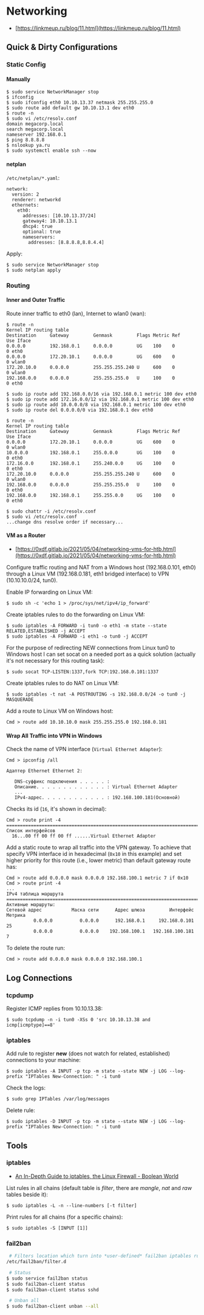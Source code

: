 # Networking

* [https://linkmeup.ru/blog/11.html](https://linkmeup.ru/blog/11.html)

## Quick & Dirty Configurations

### Static Config

#### Manually

```text
$ sudo service NetworkManager stop
$ ifconfig 
$ sudo ifconfig eth0 10.10.13.37 netmask 255.255.255.0
$ sudo route add default gw 10.10.13.1 dev eth0
$ route -n
$ sudo vi /etc/resolv.conf
domain megacorp.local
search megacorp.local
nameserver 192.168.0.1
$ ping 8.8.8.8
$ nslookup ya.ru
$ sudo systemctl enable ssh --now
```

#### netplan

`/etc/netplan/*.yaml`:

```text
network:
  version: 2
  renderer: networkd
  ethernets:
    eth0:
      addresses: [10.10.13.37/24]
      gateway4: 10.10.13.1
      dhcp4: true
      optional: true
      nameservers:
        addresses: [8.8.8.8,8.8.4.4]
```

Apply:

```text
$ sudo service NetworkManager stop
$ sudo netplan apply
```

### Routing

#### Inner and Outer Traffic

Route inner traffic to eth0 \(lan\), Internet to wlan0 \(wan\):

```text
$ route -n
Kernel IP routing table
Destination     Gateway         Genmask         Flags Metric Ref    Use Iface
0.0.0.0         192.168.0.1     0.0.0.0         UG    100    0        0 eth0
0.0.0.0         172.20.10.1     0.0.0.0         UG    600    0        0 wlan0
172.20.10.0     0.0.0.0         255.255.255.240 U     600    0        0 wlan0
192.168.0.0     0.0.0.0         255.255.255.0   U     100    0        0 eth0

$ sudo ip route add 192.168.0.0/16 via 192.168.0.1 metric 100 dev eth0
$ sudo ip route add 172.16.0.0/12 via 192.168.0.1 metric 100 dev eth0
$ sudo ip route add 10.0.0.0/8 via 192.168.0.1 metric 100 dev eth0
$ sudo ip route del 0.0.0.0/0 via 192.168.0.1 dev eth0

$ route -n
Kernel IP routing table
Destination     Gateway         Genmask         Flags Metric Ref    Use Iface
0.0.0.0         172.20.10.1     0.0.0.0         UG    600    0        0 wlan0
10.0.0.0        192.168.0.1     255.0.0.0       UG    100    0        0 eth0
172.16.0.0      192.168.0.1     255.240.0.0     UG    100    0        0 eth0
172.20.10.0     0.0.0.0         255.255.255.240 U     600    0        0 wlan0
192.168.0.0     0.0.0.0         255.255.255.0   U     100    0        0 eth0
192.168.0.0     192.168.0.1     255.255.0.0     UG    100    0        0 eth0

$ sudo chattr -i /etc/resolv.conf
$ sudo vi /etc/resolv.conf
...change dns resolve order if necessary...
```

#### VM as a Router

* [https://0xdf.gitlab.io/2021/05/04/networking-vms-for-htb.html](https://0xdf.gitlab.io/2021/05/04/networking-vms-for-htb.html)

Configure traffic routing and NAT from a Windows host \(192.168.0.101, eth0\) through a Linux VM \(192.168.0.181, eth1 bridged interface\) to VPN \(10.10.10.0/24, tun0\).

Enable IP forwarding on Linux VM:

```text
$ sudo sh -c 'echo 1 > /proc/sys/net/ipv4/ip_forward'
```

Create iptables rules to do the forwarding on Linux VM:

```text
$ sudo iptables -A FORWARD -i tun0 -o eth1 -m state --state RELATED,ESTABLISHED -j ACCEPT
$ sudo iptables -A FORWARD -i eth1 -o tun0 -j ACCEPT
```

For the purpose of redirecting NEW connections from Linux tun0 to Windows host I can set socat on a needed port as a quick solution \(actually it's not necessary for this routing task\):

```text
$ sudo socat TCP-LISTEN:1337,fork TCP:192.168.0.101:1337
```

Create iptables rules to do NAT on Linux VM:

```text
$ sudo iptables -t nat -A POSTROUTING -s 192.168.0.0/24 -o tun0 -j MASQUERADE
```

Add a route to Linux VM on Windows host:

```text
Cmd > route add 10.10.10.0 mask 255.255.255.0 192.168.0.181
```

#### Wrap All Traffic into VPN in Windows

Check the name of VPN interface \(`Virtual Ethernet Adapter`\):

```text
Cmd > ipconfig /all

Адаптер Ethernet Ethernet 2:

   DNS-суффикс подключения . . . . . :
   Описание. . . . . . . . . . . . . : Virtual Ethernet Adapter
   ...
   IPv4-адрес. . . . . . . . . . . . : 192.168.100.181(Основной)
```

Checks its id \(`16`, it's shown in decimal\):

```text
Cmd > route print -4
===========================================================================
Список интерфейсов
  16...00 ff 00 ff 00 ff ......Virtual Ethernet Adapter
```

Add a static route to wrap all traffic into the VPN gateway. To achieve that specify VPN interface id in hexadecimal \(`0x10` in this example\) and set higher priority for this route \(i.e., lower metric\) than default gateway route has:

```text
Cmd > route add 0.0.0.0 mask 0.0.0.0 192.168.100.1 metric 7 if 0x10
Cmd > route print -4
...
IPv4 таблица маршрута
===========================================================================
Активные маршруты:
Сетевой адрес           Маска сети      Адрес шлюза         Интерфейс   Метрика
          0.0.0.0          0.0.0.0      192.168.0.1     192.168.0.101       25
          0.0.0.0          0.0.0.0    192.168.100.1   192.168.100.181        7
```

To delete the route run:

```text
Cmd > route add 0.0.0.0 mask 0.0.0.0 192.168.100.1
```

## Log Connections

### tcpdump

Register ICMP replies from 10.10.13.38:

```text
$ sudo tcpdump -n -i tun0 -XSs 0 'src 10.10.13.38 and icmp[icmptype]==8'
```

### iptables

Add rule to register **new** \(does not watch for related, established\) connections to your machine:

```text
$ sudo iptables -A INPUT -p tcp -m state --state NEW -j LOG --log-prefix "IPTables New-Connection: " -i tun0
```

Check the logs:

```text
$ sudo grep IPTables /var/log/messages
```

Delete rule:

```text
$ sudo iptables -D INPUT -p tcp -m state --state NEW -j LOG --log-prefix "IPTables New-Connection: " -i tun0
```

## Tools

### iptables

* [An In-Depth Guide to iptables, the Linux Firewall - Boolean World](https://www.booleanworld.com/depth-guide-iptables-linux-firewall/)

List rules in all chains \(default table is _filter_, there are _mangle_, _nat_ and _raw_ tables beside it\):

```text
$ sudo iptables -L -n --line-numbers [-t filter]
```

Print rules for all chains \(for a specific chains\):

```text
$ sudo iptables -S [INPUT [1]]
```

### fail2ban

```bash
 # Filters location which turn into *user-defined* fail2ban iptables rules (automatically)
/etc/fail2ban/filter.d

 # Status
$ sudo service fail2ban status
$ sudo fail2ban-client status
$ sudo fail2ban-client status sshd

 # Unban all
$ sudo fail2ban-client unban --all
```

